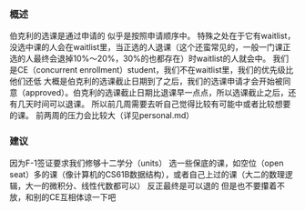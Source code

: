 ### 概述
伯克利的选课是通过申请的
似乎是按照申请顺序中。
特殊之处在于它有waitlist，没选中课的人会在waitlist里，当正选的人退课（这个还蛮常见的，一般一门课正选的人最终会退掉10%～20%，30%的也都存在）时waitlist的人就会中。
我们是CE（concurrent enrollment）student，我们不在waitlist里，我们的优先级比他们还低
大概是伯克利的选课截止日期到了之后，我们的选课申请才会开始被同意（approved）。伯克利的选课截止日期比退课早一点点，所以选课截止之后，还有几天时间可以退课。
所以前几周需要去听自己觉得比较有可能中或者比较想要的课。
前两周的压力会比较大（详见personal.md）
### 建议
因为F-1签证要求我们修够十二学分（units）
选一些保底的课，如空位（open seat）多的课（像计算机的CS61B数据结构），或者自己上过的课（大二的数理逻辑，大一的微积分、线性代数都可以）
反正最终是可以退的
但是也不要攥着不放，和别的CE互相体谅一下吧
